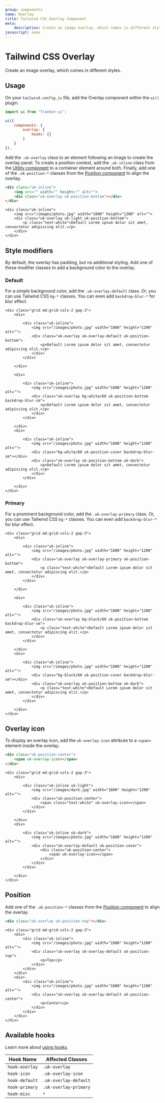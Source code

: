```yaml
---
group: components
name: Overlay
title: Tailwind CSS Overlay Component
meta:
    description: Create an image overlay, which comes in different styles.
javascript: none
---
```


# Tailwind CSS Overlay

<p class="mt-2 text-xl text-muted-foreground">Create an image overlay, which comes in different styles.</p>

## Usage

On your `tailwind.config.js` file, add the Overlay component within the `ui()` plugin.

```javascript
import ui from "franken-ui";

ui({
    components: {
        overlay: {
            hooks: {}
        }
    }
}),
```

Add the `.uk-overlay` class to an element following an image to create the overlay panel. To create a position context, add the `.uk-inline` class from the [Utility component](utility.md#inline) to a container element around both. Finally, add one of the `.uk-position-*` classes from the [Position component](position.md) to align the overlay.

```html
<div class="uk-inline">
    <img src="" width="" height="" alt="">
    <div class="uk-overlay uk-position-bottom"></div>
</div>
```

```example
<div class="uk-inline">
    <img src="/images/photo.jpg" width="1800" height="1200" alt="">
    <div class="uk-overlay uk-light uk-position-bottom">
        <p class="text-white">Default Lorem ipsum dolor sit amet, consectetur adipiscing elit.</p>
    </div>
</div>
```


## Style modifiers

By default, the overlay has padding, but no additional styling. Add one of these modifier classes to add a background color to the overlay.

### Default

For a simple background color, add the `.uk-overlay-default` class. Or, you can use Tailwind CSS `bg-*` classes. You can even add `backdrop-blur-*` for blur effect.

```example
<div class="grid md:grid-cols-2 gap-3">
    <div>

        <div class="uk-inline">
            <img src="/images/photo.jpg" width="1800" height="1200" alt="">
            <div class="uk-overlay uk-overlay-default uk-position-bottom">
                <p>Default Lorem ipsum dolor sit amet, consectetur adipiscing elit.</p>
            </div>
        </div>

    </div>

    <div>

        <div class="uk-inline">
            <img src="/images/photo.jpg" width="1800" height="1200" alt="">
            <div class="uk-overlay bg-white/60 uk-position-bottom backdrop-blur-sm">
                <p>Default Lorem ipsum dolor sit amet, consectetur adipiscing elit.</p>
            </div>
        </div>

    </div>
    <div>

        <div class="uk-inline">
            <img src="/images/photo.jpg" width="1800" height="1200" alt="">
            <div class="bg-white/60 uk-position-cover backdrop-blur-sm"></div>
            <div class="uk-overlay uk-position-bottom uk-dark">
                <p>Default Lorem ipsum dolor sit amet, consectetur adipiscing elit.</p>
            </div>
        </div>

    </div>
</div>
```


### Primary

For a prominent background color, add the `.uk-overlay-primary` class. Or, you can use Tailwind CSS `bg-*` classes. You can even add `backdrop-blur-*` for blur effect.

```example
<div class="grid md:grid-cols-2 gap-3">
    <div>

        <div class="uk-inline">
            <img src="/images/photo.jpg" width="1800" height="1200" alt="">
            <div class="uk-overlay uk-overlay-primary uk-position-bottom">
                <p class="text-white">Default Lorem ipsum dolor sit amet, consectetur adipiscing elit.</p>
            </div>
        </div>

    </div>

    <div>

        <div class="uk-inline">
            <img src="/images/photo.jpg" width="1800" height="1200" alt="">
            <div class="uk-overlay bg-black/60 uk-position-bottom backdrop-blur-sm">
                <p class="text-white">Default Lorem ipsum dolor sit amet, consectetur adipiscing elit.</p>
            </div>
        </div>

    </div>
    <div>

        <div class="uk-inline">
            <img src="/images/photo.jpg" width="1800" height="1200" alt="">
            <div class="bg-black/60 uk-position-cover backdrop-blur-sm"></div>
            <div class="uk-overlay uk-position-bottom uk-dark">
                <p class="text-white">Default Lorem ipsum dolor sit amet, consectetur adipiscing elit.</p>
            </div>
        </div>

    </div>
</div>
```


## Overlay icon

To display an overlay icon, add the `uk-overlay-icon` attribute to a `<span>` element inside the overlay.

```html
<div class="uk-position-center">
    <span uk-overlay-icon></span>
</div>
```

```example
<div class="grid md:grid-cols-2 gap-3">
    <div>

        <div class="uk-inline uk-light">
            <img src="/images/dark.jpg" width="1800" height="1200" alt="">
            <div class="uk-position-center">
                <span class="text-white" uk-overlay-icon></span>
            </div>
        </div>

    </div>
    <div>

        <div class="uk-inline uk-dark">
            <img src="/images/photo.jpg" width="1800" height="1200" alt="">
            <div class="uk-overlay-default uk-position-cover">
                <div class="uk-position-center">
                    <span uk-overlay-icon></span>
                </div>
            </div>
        </div>

    </div>
</div>
```


## Position

Add one of the `.uk-position-*` classes from the [Position component](position.md) to align the overlay.

```html
<div class="uk-overlay uk-position-top"></div>
```

```example
<div class="grid md:grid-cols-2 gap-3">
    <div>
        <div class="uk-inline">
            <img src="/images/photo.jpg" width="1800" height="1200" alt="">
            <div class="uk-overlay uk-overlay-default uk-position-top">
                <p>Top</p>
            </div>
        </div>
    </div>
    <div>
        <div class="uk-inline">
            <img src="/images/photo.jpg" width="1800" height="1200" alt="">
            <div class="uk-overlay uk-overlay-default uk-position-center">
                <p>Center</p>
            </div>
        </div>
    </div>
</div>
```

## Available hooks

Learn more about [using hooks](/docs/introduction#using-hooks).

| Hook Name      | Affected Classes      |
|----------------|-----------------------|
| `hook-overlay` | `.uk-overlay`         |
| `hook-icon`    | `.uk-overlay-icon`    |
| `hook-default` | `.uk-overlay-default` |
| `hook-primary` | `.uk-overlay-primary` |
| `hook-misc`    | `*`                   |